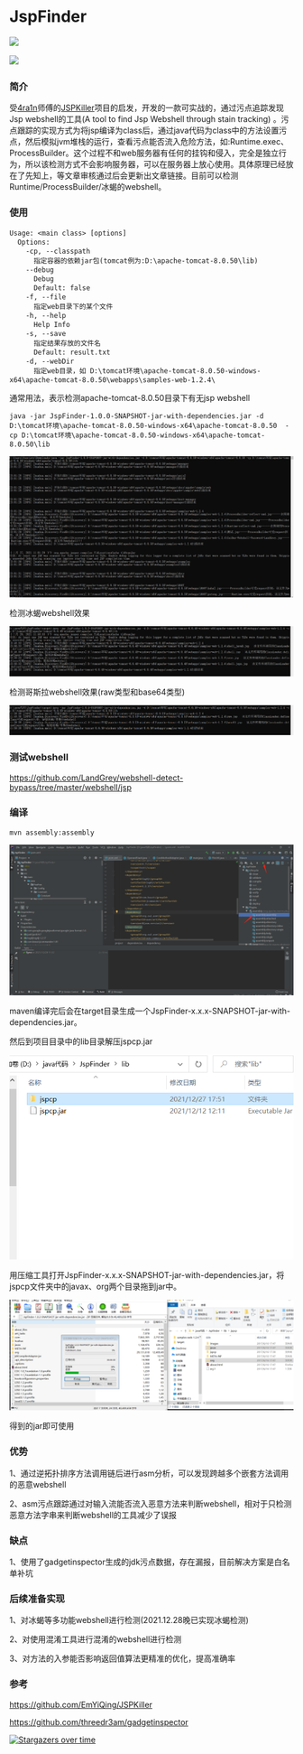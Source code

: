 # JspFinder
![](https://img.shields.io/badge/%E5%8A%9F%E8%83%BD-%E5%8F%91%E7%8E%B0jsp%20webshell-blue)

![](https://img.shields.io/badge/Java-8-red)



### 简介

受[4ra1n](https://github.com/EmYiQing)师傅的[JSPKiller](https://github.com/EmYiQing/JSPKiller)项目的启发，开发的一款可实战的，通过污点追踪发现Jsp webshell的工具(A tool to find Jsp Webshell through stain tracking) 。污点跟踪的实现方式为将jsp编译为class后，通过java代码为class中的方法设置污点，然后模拟jvm堆栈的运行，查看污点能否流入危险方法，如:Runtime.exec、ProcessBuilder。这个过程不和web服务器有任何的挂钩和侵入，完全是独立行为，所以该检测方式不会影响服务器，可以在服务器上放心使用。具体原理已经放在了先知上，等文章审核通过后会更新出文章链接。目前可以检测Runtime/ProcessBuilder/冰蝎的webshell。

### 使用

```
Usage: <main class> [options]
  Options:
    -cp, --classpath
      指定容器的依赖jar包(tomcat例为:D:\apache-tomcat-8.0.50\lib)
    --debug
      Debug
      Default: false
    -f, --file
      指定web目录下的某个文件
    -h, --help
      Help Info
    -s, --save
      指定结果存放的文件名
      Default: result.txt
    -d, --webDir
      指定web目录，如 D:\tomcat环境\apache-tomcat-8.0.50-windows-x64\apache-tomcat-8.0.50\webapps\samples-web-1.2.4\
```

通常用法，表示检测apache-tomcat-8.0.50目录下有无jsp webshell

```
java -jar JspFinder-1.0.0-SNAPSHOT-jar-with-dependencies.jar -d  D:\tomcat环境\apache-tomcat-8.0.50-windows-x64\apache-tomcat-8.0.50  -cp D:\tomcat环境\apache-tomcat-8.0.50-windows-x64\apache-tomcat-8.0.50\lib
```

![image-20211228110711534](img/image-20211228110711534.png)

检测冰蝎webshell效果

![image-20211229000037399](img/image-20211229000037399.png)

检测哥斯拉webshell效果(raw类型和base64类型)

![image-20211229120025794](img/image-20211229120025794.png)

### 测试webshell

https://github.com/LandGrey/webshell-detect-bypass/tree/master/webshell/jsp

### 编译

```
mvn assembly:assembly
```

![image-20211228113256419](img/image-20211228113256419.png)

maven编译完后会在target目录生成一个JspFinder-x.x.x-SNAPSHOT-jar-with-dependencies.jar。

然后到项目目录中的lib目录解压jspcp.jar

![image-20211228113554145](img/image-20211228113554145.png)

用压缩工具打开JspFinder-x.x.x-SNAPSHOT-jar-with-dependencies.jar，将jspcp文件夹中的javax、org两个目录拖到jar中。

![image-20211228113808020](img/image-20211228113808020.png)

得到的jar即可使用

### 优势

1、通过逆拓扑排序方法调用链后进行asm分析，可以发现跨越多个嵌套方法调用的恶意webshell

2、asm污点跟踪通过对输入流能否流入恶意方法来判断webshell，相对于只检测恶意方法字串来判断webshell的工具减少了误报

### 缺点

1、使用了gadgetinspector生成的jdk污点数据，存在漏报，目前解决方案是白名单补坑

### 后续准备实现

1、对冰蝎等多功能webshell进行检测(2021.12.28晚已实现冰蝎检测)

2、对使用混淆工具进行混淆的webshell进行检测

3、对方法的入参能否影响返回值算法更精准的优化，提高准确率

### 参考

https://github.com/EmYiQing/JSPKiller

https://github.com/threedr3am/gadgetinspector

[![Stargazers over time](https://starchart.cc/flowerwind/JspFinder.svg)](https://starchart.cc/flowerwind/JspFinder) 